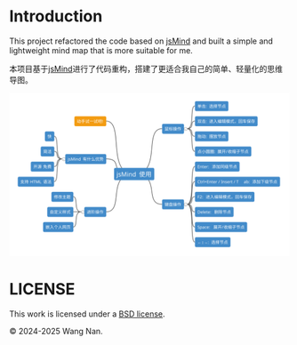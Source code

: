 # Introduction
This project refactored the code based on [jsMind](https://github.com/hizzgdev/jsmind) 
and built a simple and lightweight mind map that is more suitable for me.

本项目基于[jsMind](https://github.com/hizzgdev/jsmind)进行了代码重构，搭建了更适合我自己的简单、轻量化的思维导图。

![jsMind](/assets/jsMind.svg)

# LICENSE
This work is licensed under a [BSD license](/LICENSE).

&copy; 2024-2025 Wang Nan.
